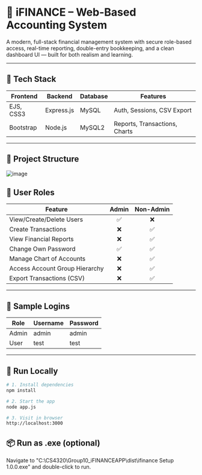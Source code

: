 # 💼 iFINANCE – Web-Based Accounting System

A modern, full-stack financial management system with secure role-based access, real-time reporting, double-entry bookkeeping, and a clean dashboard UI — built for both realism and learning.

---

## 🚀 Tech Stack

| Frontend   | Backend     | Database | Features                       |
|------------|-------------|----------|--------------------------------|
| EJS, CSS3  | Express.js  | MySQL    | Auth, Sessions, CSV Export     |
| Bootstrap  | Node.js     | MySQL2   | Reports, Transactions, Charts  |

---

## 📂 Project Structure

![image](https://github.com/user-attachments/assets/8ac788b3-32d0-46b0-9b4d-7827426bbab3)

## 👥 User Roles

| Feature                           | Admin | Non-Admin |
|----------------------------------|:-----:|:---------:|
| View/Create/Delete Users         | ✅    | ❌       |
| Create Transactions              | ❌    | ✅       |
| View Financial Reports           | ❌    | ✅       |
| Change Own Password              | ✅    | ✅       |
| Manage Chart of Accounts         | ❌    | ✅       |
| Access Account Group Hierarchy   | ❌    | ✅       |
| Export Transactions (CSV)        | ❌    | ✅       |

---

## 🧪 Sample Logins

| Role  | Username | Password  |
|-------|----------|-----------|
| Admin | admin    | admin     |
| User  | test     | test      |

---

## 🔧 Run Locally

```bash
# 1. Install dependencies
npm install

# 2. Start the app
node app.js

# 3. Visit in browser
http://localhost:3000
```

## 📦 Run as .exe (optional)

Navigate to "C:\CS4320\Group10_iFINANCEAPP\dist\ifinance Setup 1.0.0.exe" and double-click to run.

